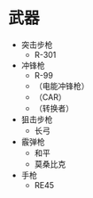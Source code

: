 # 武器

- 突击步枪
    - R-301
- 冲锋枪
    - R-99
    - （电能冲锋枪）
    - （CAR）
    - （转换者）
- 狙击步枪
    - 长弓
- 霰弹枪
    - 和平
    - 莫桑比克
- 手枪
    - RE45
